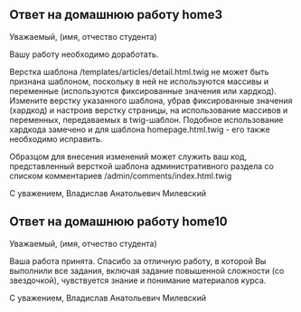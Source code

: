 
## Ответ на домашнюю работу home3

Уважаемый, (имя, отчество студента)

Вашу работу необходимо доработать.

Верстка шаблона /templates/articles/detail.html.twig не может быть признана шаблоном,
поскольку в ней не используются массивы и переменные (используются фиксированные значения или хардкод).
Измените верстку указанного шаблона, убрав фиксированные значения (хардкод) и настроив верстку страницы,
на использование массивов и переменных, передаваемых в twig-шаблон.
Подобное использование хардкода замечено и для шаблона homepage.html.twig - его также необходимо исправить.

Образцом для внесения изменений может служить ваш код, представленный версткой шаблона административного раздела
со списком комментариев /admin/comments/index.html.twig

С уважением,
Владислав Анатольевич Милевский

## Ответ на домашнюю работу home10

Уважаемый, (имя, отчество студента)

Ваша работа принята.
Спасибо за отличную работу, в которой Вы выполнили все задания, 
включая задание повышенной сложности (со звездочкой),
чувствуется знание и понимание материалов курса.

С уважением,
Владислав Анатольевич Милевский
